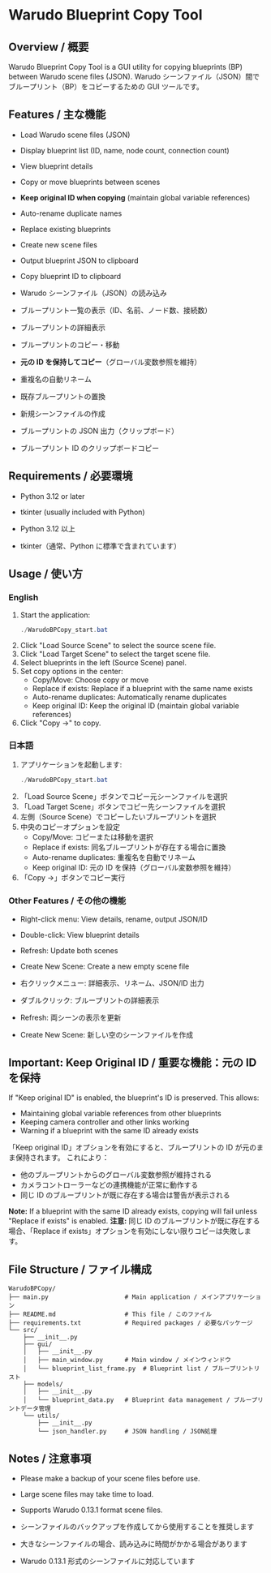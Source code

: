 # Warudo Blueprint Copy Tool

## Overview / 概要

Warudo Blueprint Copy Tool is a GUI utility for copying blueprints (BP) between Warudo scene files (JSON).
Warudo シーンファイル（JSON）間でブループリント（BP）をコピーするための GUI ツールです。

## Features / 主な機能

- Load Warudo scene files (JSON)
- Display blueprint list (ID, name, node count, connection count)
- View blueprint details
- Copy or move blueprints between scenes
- **Keep original ID when copying** (maintain global variable references)
- Auto-rename duplicate names
- Replace existing blueprints
- Create new scene files
- Output blueprint JSON to clipboard
- Copy blueprint ID to clipboard

- Warudo シーンファイル（JSON）の読み込み
- ブループリント一覧の表示（ID、名前、ノード数、接続数）
- ブループリントの詳細表示
- ブループリントのコピー・移動
- **元の ID を保持してコピー**（グローバル変数参照を維持）
- 重複名の自動リネーム
- 既存ブループリントの置換
- 新規シーンファイルの作成
- ブループリントの JSON 出力（クリップボード）
- ブループリント ID のクリップボードコピー

## Requirements / 必要環境

- Python 3.12 or later
- tkinter (usually included with Python)

- Python 3.12 以上
- tkinter（通常、Python に標準で含まれています）

## Usage / 使い方

### English

1. Start the application:
   ```powershell
   ./WarudoBPCopy_start.bat
   ```
2. Click "Load Source Scene" to select the source scene file.
3. Click "Load Target Scene" to select the target scene file.
4. Select blueprints in the left (Source Scene) panel.
5. Set copy options in the center:
   - Copy/Move: Choose copy or move
   - Replace if exists: Replace if a blueprint with the same name exists
   - Auto-rename duplicates: Automatically rename duplicates
   - Keep original ID: Keep the original ID (maintain global variable references)
6. Click "Copy →" to copy.

### 日本語

1. アプリケーションを起動します:
   ```powershell
   ./WarudoBPCopy_start.bat
   ```
2. 「Load Source Scene」ボタンでコピー元シーンファイルを選択
3. 「Load Target Scene」ボタンでコピー先シーンファイルを選択
4. 左側（Source Scene）でコピーしたいブループリントを選択
5. 中央のコピーオプションを設定
   - Copy/Move: コピーまたは移動を選択
   - Replace if exists: 同名ブループリントが存在する場合に置換
   - Auto-rename duplicates: 重複名を自動でリネーム
   - Keep original ID: 元の ID を保持（グローバル変数参照を維持）
6. 「Copy →」ボタンでコピー実行

### Other Features / その他の機能

- Right-click menu: View details, rename, output JSON/ID
- Double-click: View blueprint details
- Refresh: Update both scenes
- Create New Scene: Create a new empty scene file

- 右クリックメニュー: 詳細表示、リネーム、JSON/ID 出力
- ダブルクリック: ブループリントの詳細表示
- Refresh: 両シーンの表示を更新
- Create New Scene: 新しい空のシーンファイルを作成

## Important: Keep Original ID / 重要な機能：元の ID を保持

If "Keep original ID" is enabled, the blueprint's ID is preserved.
This allows:

- Maintaining global variable references from other blueprints
- Keeping camera controller and other links working
- Warning if a blueprint with the same ID already exists

「Keep original ID」オプションを有効にすると、ブループリントの ID が元のまま保持されます。
これにより：

- 他のブループリントからのグローバル変数参照が維持される
- カメラコントローラーなどの連携機能が正常に動作する
- 同じ ID のブループリントが既に存在する場合は警告が表示される

**Note:** If a blueprint with the same ID already exists, copying will fail unless "Replace if exists" is enabled.
**注意:** 同じ ID のブループリントが既に存在する場合、「Replace if exists」オプションを有効にしない限りコピーは失敗します。

## File Structure / ファイル構成

```
WarudoBPCopy/
├── main.py                     # Main application / メインアプリケーション
├── README.md                   # This file / このファイル
├── requirements.txt            # Required packages / 必要なパッケージ
└── src/
    ├── __init__.py
    ├── gui/
    │   ├── __init__.py
    │   ├── main_window.py      # Main window / メインウィンドウ
    │   └── blueprint_list_frame.py  # Blueprint list / ブループリントリスト
    ├── models/
    │   ├── __init__.py
    │   └── blueprint_data.py   # Blueprint data management / ブループリントデータ管理
    └── utils/
        ├── __init__.py
        └── json_handler.py     # JSON handling / JSON処理
```

## Notes / 注意事項

- Please make a backup of your scene files before use.
- Large scene files may take time to load.
- Supports Warudo 0.13.1 format scene files.

- シーンファイルのバックアップを作成してから使用することを推奨します
- 大きなシーンファイルの場合、読み込みに時間がかかる場合があります
- Warudo 0.13.1 形式のシーンファイルに対応しています
